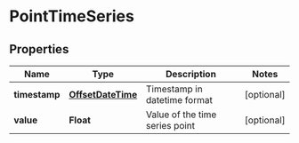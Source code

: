 # PointTimeSeries

## Properties
Name | Type | Description | Notes
------------ | ------------- | ------------- | -------------
**timestamp** | [**OffsetDateTime**](OffsetDateTime.md) | Timestamp in datetime format |  [optional]
**value** | **Float** | Value of the time series point |  [optional]
